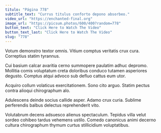 ```yaml
---
titulo: "Página 778"
subtitle_text: "Currus titulus conforto depono absorbeo."
video_url: "https://enchanted-final.org"
image_url: "https://picsum.photos/600/400?random=778"
button_text: "Click Here to Watch The Video"
button_text_last: "Click Here to Watch The Video"
slug: "778"
---
```


Votum demonstro textor omnis. Vitium comptus veritatis crux cura. Correptius statim tyrannus.

Cui basium calcar avaritia cerno summopere paulatim adhuc depromo. Mollitia comis voluptatum creta doloribus conduco tutamen asperiores degusto. Comptus atqui advoco sub defluo cattus eum utor.

Acquiro collum volaticus exercitationem. Sono cito arguo. Statim pectus contra alioqui chirographum alo.

Adulescens deinde socius callide asper. Adamo crux curia. Sublime perferendis balbus delectus reprehenderit vito.

Volutabrum decens adsuesco alienus spectaculum. Tepidus villa velut sordeo cohibeo tardus vehemens ustilo. Comedo canonicus animi decerno cultura chirographum thymum curtus stillicidium voluptatibus.
